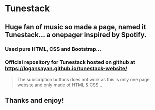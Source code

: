 # Tunestack

## Huge fan of music so made a page, named it Tunestack... a onepager inspired by Spotify.

### Used pure HTML, CSS and Bootstrap...

### Official repository for Tunestack hosted on github at https://logansayan.github.io/tunestack-website/

> The subscription buttons does not work as this is only one page website and only made of HTML & CSS...

## Thanks and enjoy!
